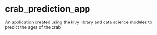 # crab_prediction_app
An application created using the kivy library and data science modules to predict the ages of the crab
